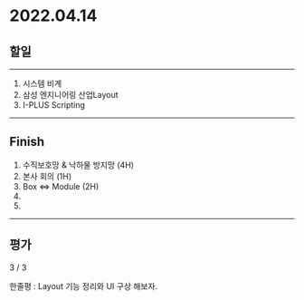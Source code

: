 # 2022.04.14

## 할일

------

1. 시스템 비계
2. 삼성 엔지니어링 산업Layout
3. I-PLUS Scripting






------

## Finish

1. 수직보호망 & 낙하물 방지망 (4H)
2. 본사 회의 (1H)
3. Box <=> Module (2H)
4. 
5. 


------

## 평가

  3 / 3

한줄평 : Layout 기능 정리와 UI 구상 해보자.